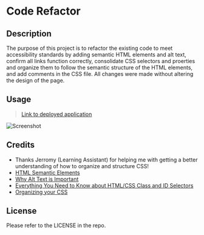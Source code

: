 # Code Refactor

## Description
The purpose of this project is to refactor the existing code to meet accessibility standards by adding semantic HTML elements and alt text, confirm all links function correctly, consolidate CSS selectors and proerties and organize them to follow the semantic structure of the HTML elements, and add comments in the CSS file. All changes were made without altering the design of the page.

## Usage
> [Link to deployed application](https://kyoriku.github.io/code-refactor/)

![Screenshot](assets/images/screenshot.png)

## Credits
- Thanks Jerromy (Learning Assistant) for helping me with getting a better understanding of how to organize and structure CSS!
- [HTML Semantic Elements](https://www.w3schools.com/html/html5_semantic_elements.asp)
- [Why Alt Text is Important](https://moz.com/learn/seo/alt-text)
- [Everything You Need to Know about HTML/CSS Class and ID Selectors](https://www.udacity.com/blog/2021/01/html-css-class-and-id-selectors-everything-you-need-to-know.html)
- [Organizing your CSS](https://developer.mozilla.org/en-US/docs/Learn/CSS/Building_blocks/Organizing)

## License
Please refer to the LICENSE in the repo.